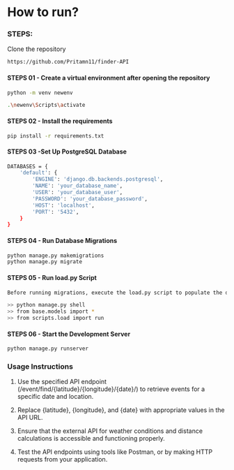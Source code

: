 # How to run?

### STEPS: 

Clone the repository 

```bash
https://github.com/Pritamn11/finder-API
```

#### STEPS 01 - Create a virtual environment after opening the repository

```bash
python -m venv newenv
```

```bash
.\newenv\Scripts\activate
```

#### STEPS 02 - Install the requirements

```bash
pip install -r requirements.txt
```

#### STEPS 03 -Set Up PostgreSQL Database

```bash
DATABASES = {
    'default': {
        'ENGINE': 'django.db.backends.postgresql',
        'NAME': 'your_database_name',
        'USER': 'your_database_user',
        'PASSWORD': 'your_database_password',
        'HOST': 'localhost',
        'PORT': '5432',
    }
}

```


#### STEPS 04 - Run Database Migrations

```bash
python manage.py makemigrations
python manage.py migrate
```

#### STEPS 05 - Run load.py Script

```bash
Before running migrations, execute the load.py script to populate the database with data from the CSV file:

>> python manage.py shell
>> from base.models import *
>> from scripts.load import run

```


#### STEPS 06 - Start the Development Server

```bash
python manage.py runserver
```

### Usage Instructions

 1) Use the specified API endpoint (/event/find/{latitude}/{longitude}/{date}/) to retrieve events for a specific date and location.

 2) Replace {latitude}, {longitude}, and {date} with appropriate values in the API URL.
    
 3) Ensure that the external API for weather conditions and distance calculations is accessible and functioning properly.

 4) Test the API endpoints using tools like Postman, or by making HTTP requests from your application.
